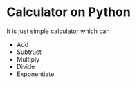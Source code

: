 # Calculator on Python
It is just simple calculator which can
* Add
* Subtruct
* Multiply
* Divide
* Exponentiate
